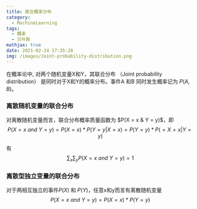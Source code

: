 ```yaml
---
title: 联合概率分布
category:
  - MachineLearning
tags:
  - 概率
  - 贝叶斯
mathjax: true
date: 2021-02-24 17:35:28
img: /images/Joint-probability-distribution.png
---
```


在概率论中, 对两个随机变量X和Y，其联合分布 （Joint probability distribution） 是同时对于X和Y的概率分布。事件A 和B 同时发生概率记为 $P(A, B)$。
<!--more-->

### 离散随机变量的联合分布

对离散随机变量而言，联合分布概率质量函数为 $P(X = x & Y = y)$，即
$$P(X=x\ and\ Y=y)=P(X=x) * P(Y=y|X=x)=P(Y=y) * P(=X=x|Y=y)$$

有
$$\sum _{x}\sum _{y}P(X=x\ and\ Y=y)=1$$

### 离散型独立变量的联合分布
对于两相互独立的事件$P(X)$ 和 $P(Y)$，任意x和y而言有离散随机变量
$$P(X=x\ and\ Y=y)=P(X=x) * P(Y=y)$$
